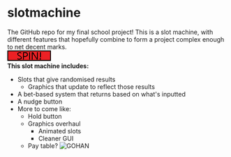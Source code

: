 # slotmachine
The GitHub repo for my final school project!
This is a slot machine, with different features that hopefully combine to form a project complex enough to net decent marks.\
![SPIN](https://github.com/TheMagicSoup/slotmachine/blob/main/src/slotto/spin.png?raw=true)\
**This slot machine includes:**
- Slots that give randomised results
    - Graphics that update to reflect those results
- A bet-based system that returns based on what's inputted
- A nudge button
- More to come like:
	- Hold button
	- Graphics overhaul
		- Animated slots
		- Cleaner GUI
	- Pay table?
![GOHAN](https://pbs.twimg.com/media/FUUbH4tVsAAMUlf?format=jpg&name=900x900)
